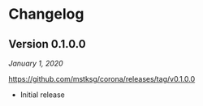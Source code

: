 Changelog
=========

Version 0.1.0.0
---------------

*January 1, 2020*

<https://github.com/mstksg/corona/releases/tag/v0.1.0.0>

*   Initial release

